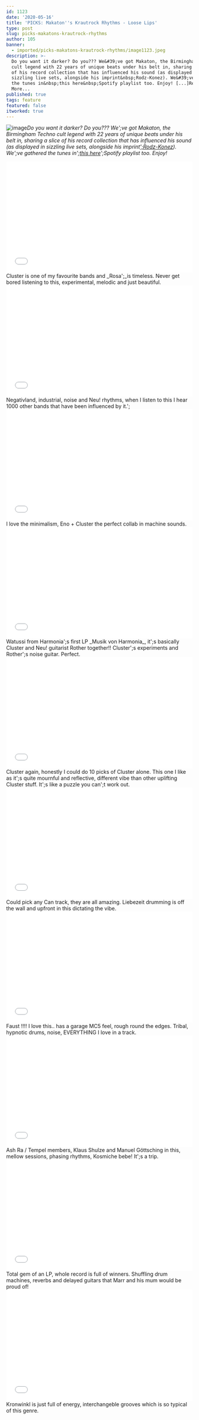 ```yaml
---
id: 1123
date: '2020-05-16'
title: 'PICKS: Makaton''s Krautrock Rhythms - Loose Lips'
type: post
slug: picks-makatons-krautrock-rhythms
author: 105
banner:
  - imported/picks-makatons-krautrock-rhythms/image1123.jpeg
description: >-
  Do you want it darker? Do you??? We&#39;ve got Makaton, the Birmingham Techno
  cult legend with 22 years of unique beats under his belt in, sharing a slice
  of his record collection that has influenced his sound (as displayed in
  sizzling live sets, alongside his imprint&nbsp;Rodz-Konez). We&#39;ve gathered
  the tunes in&nbsp;this here&nbsp;Spotify playlist too. Enjoy! [...]Read
  More...
published: true
tags: feature
featured: false
itworked: true
---
```

![image](../imported/picks-makatons-krautrock-rhythms/image1123.jpeg)_Do you want it darker? Do you??? We';ve got Makaton, the Birmingham Techno cult legend with 22 years of unique beats under his belt in, sharing a slice of his record collection that has influenced his sound (as displayed in sizzling live sets, alongside his imprint_[_';Rodz-Konez_](https://poison.rodz-konez.co.uk/)_). We';ve gathered the tunes in';_[_this here_](https://open.spotify.com/playlist/1UtmPhteO1MI3DiDek9u5N?si=3wLs6aB_QEKn1zEiUnwMAA)_';Spotify playlist too. Enjoy!_

<iframe width='100%' height='300' scrolling='no' frameborder='no' allow='autoplay' src='//www.youtube.com/embed/QHtyuhAcPVQ?wmode=opaque'></iframe>Cluster is one of my favourite bands and _Rosa';_is timeless. Never get bored listening to this, experimental, melodic and just beautiful.

<iframe width='100%' height='300' scrolling='no' frameborder='no' allow='autoplay' src='//www.youtube.com/embed/23HfAHSKWlk?wmode=opaque'></iframe>Negativland, industrial, noise and Neu! rhythms, when I listen to this I hear 1000 other bands that have been influenced by it.';

<iframe width='100%' height='300' scrolling='no' frameborder='no' allow='autoplay' src='//www.youtube.com/embed/3OBYefrtY5k?wmode=opaque'></iframe>I love the minimalism, Eno + Cluster the perfect collab in machine sounds.

<iframe width='100%' height='300' scrolling='no' frameborder='no' allow='autoplay' src='//www.youtube.com/embed/4kVr8_c-HJY?wmode=opaque'></iframe>Watussi from Harmonia';s first LP _Musik von Harmonia_, it';s basically Cluster and Neu! guitarist Rother together!! Cluster';s experiments and Rother';s noise guitar. Perfect.

<iframe width='100%' height='300' scrolling='no' frameborder='no' allow='autoplay' src='//www.youtube.com/embed/NnrcyHj6zrs?wmode=opaque'></iframe>Cluster again, honestly I could do 10 picks of Cluster alone. This one I like as it';s quite mournful and reflective, different vibe than other uplifting Cluster stuff. It';s like a puzzle you can';t work out.

<iframe width='100%' height='300' scrolling='no' frameborder='no' allow='autoplay' src='//www.youtube.com/embed/Hls8WnUfHbY?wmode=opaque'></iframe>Could pick any Can track, they are all amazing. Liebezeit drumming is off the wall and upfront in this dictating the vibe.

<iframe width='100%' height='300' scrolling='no' frameborder='no' allow='autoplay' src='//www.youtube.com/embed/UuL2SS18zT0?wmode=opaque'></iframe>Faust !!!! I love this.. has a garage MC5 feel, rough round the edges. Tribal, hypnotic drums, noise, EVERYTHING I love in a track.

<iframe width='100%' height='300' scrolling='no' frameborder='no' allow='autoplay' src='//www.youtube.com/embed/ZzJhoAXLmjM?wmode=opaque'></iframe>Ash Ra / Tempel members, Klaus Shulze and Manuel Göttsching in this, mellow sessions, phasing rhythms, Kosmiche bebe! It';s a trip.

<iframe width='100%' height='300' scrolling='no' frameborder='no' allow='autoplay' src='//www.youtube.com/embed/OH4oeGU_o1U?wmode=opaque'></iframe>Total gem of an LP, whole record is full of winners. Shuffling drum machines, reverbs and delayed guitars that Marr and his mum would be proud of!

<iframe width='100%' height='300' scrolling='no' frameborder='no' allow='autoplay' src='//www.youtube.com/embed/2gS8g2sfgWM?wmode=opaque'></iframe>Kronwinkl is just full of energy, interchangeble grooves which is so typical of this genre.